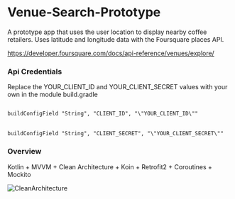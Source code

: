 
# Venue-Search-Prototype

A prototype app that uses the user location to display nearby coffee retailers. Uses latitude and longitude data with the Foursquare places API.

https://developer.foursquare.com/docs/api-reference/venues/explore/

<h3>Api Credentials</h3>

<p>Replace the YOUR_CLIENT_ID and YOUR_CLIENT_SECRET values with your own in the module build.gradle</p>

<p>
<code>
buildConfigField "String", "CLIENT_ID", "\"YOUR_CLIENT_ID\""
</code>
</br>
<code>
buildConfigField "String", "CLIENT_SECRET", "\"YOUR_CLIENT_SECRET\""
</code>
</p>

<h3>Overview</h3>

Kotlin + MVVM + Clean Architecture + Koin + Retrofit2 + Coroutines + Mockito

![CleanArchitecture](https://user-images.githubusercontent.com/15722971/109943441-1eb12d80-7ccd-11eb-9e41-c94689473c80.png)
